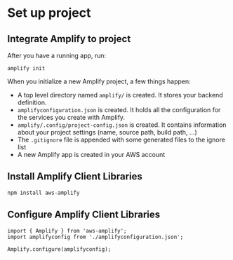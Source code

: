 # Set up project

## Integrate Amplify to project

After you have a running app, run:
```shell
amplify init
```

When you initialize a new Amplify project, a few things happen:
- A top level directory named `amplify/` is created. It stores your backend definition.
- `amplifyconfiguration.json` is created. It holds all the configuration for the services you create with Amplify.
- `amplify/.config/project-config.json` is created. It contains information about your project settings (name, source path, build path, ...)
- The `.gitignore` file is appended with some generated files to the ignore list
- A new Amplify app is created in your AWS account


## Install Amplify Client Libraries

```sh npm2yarn
npm install aws-amplify
```


## Configure Amplify Client Libraries

```tsx
import { Amplify } from 'aws-amplify';
import amplifyconfig from './amplifyconfiguration.json';

Amplify.configure(amplifyconfig);
```
